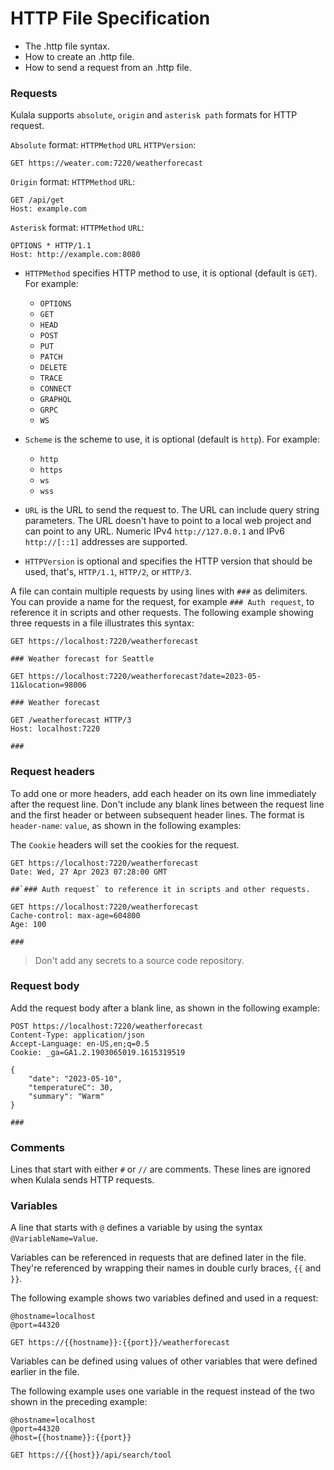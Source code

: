 # HTTP File Specification

- The .http file syntax.
- How to create an .http file.
- How to send a request from an .http file.


### Requests

Kulala supports `absolute`, `origin` and `asterisk path` formats for HTTP request.

`Absolute` format: `HTTPMethod` `URL` `HTTPVersion`: 
```http
GET https://weater.com:7220/weatherforecast
```

 `Origin` format: `HTTPMethod` `URL`:
```http
GET /api/get
Host: example.com
```

 `Asterisk` format: `HTTPMethod` `URL`:
```http
OPTIONS * HTTP/1.1
Host: http://example.com:8080
```

- `HTTPMethod` specifies HTTP method to use, it is optional (default is `GET`). For example:
  - `OPTIONS`
  - `GET`
  - `HEAD`
  - `POST`
  - `PUT`
  - `PATCH`
  - `DELETE`
  - `TRACE`
  - `CONNECT`
  - `GRAPHQL`
  - `GRPC`
  - `WS`

- `Scheme` is the scheme to use, it is optional (default is `http`). For example:
  - `http`
  - `https`
  - `ws`
  - `wss`

- `URL` is the URL to send the request to.
  The URL can include query string parameters.
  The URL doesn't have to point to a local web project and can point to any URL.
  Numeric IPv4 `http://127.0.0.1` and IPv6 `http://[::1]` addresses are supported.

- `HTTPVersion` is optional and specifies the HTTP version that should be used,
  that's, `HTTP/1.1`, `HTTP/2`, or `HTTP/3`.

A file can contain multiple requests by using lines with `###` as delimiters.  
You can provide a name for the request, for example `### Auth request`, to reference it in scripts and other requests.
The following example showing three requests in a file illustrates this syntax:

```http
GET https://localhost:7220/weatherforecast

### Weather forecast for Seattle

GET https://localhost:7220/weatherforecast?date=2023-05-11&location=98006

### Weather forecast 

GET /weatherforecast HTTP/3
Host: localhost:7220

###
```
### Request headers

To add one or more headers, add each header on its own line immediately after the request line.
Don't include any blank lines between the request line and the first header or between subsequent header lines.
The format is `header-name`: `value`, as shown in the following examples:

The `Cookie` headers will set the cookies for the request.

```http
GET https://localhost:7220/weatherforecast
Date: Wed, 27 Apr 2023 07:28:00 GMT

##`### Auth request` to reference it in scripts and other requests.

GET https://localhost:7220/weatherforecast
Cache-control: max-age=604800
Age: 100

###
```

> Don't add any secrets to a source code repository.

### Request body

Add the request body after a blank line, as shown in the following example:

```http
POST https://localhost:7220/weatherforecast
Content-Type: application/json
Accept-Language: en-US,en;q=0.5
Cookie: _ga=GA1.2.1903065019.1615319519

{
    "date": "2023-05-10",
    "temperatureC": 30,
    "summary": "Warm"
}

###
```

### Comments

Lines that start with either `#` or `//` are comments.
These lines are ignored when Kulala sends HTTP requests.

### Variables

A line that starts with `@` defines a variable
by using the syntax `@VariableName=Value`.

Variables can be referenced in requests that are defined later in the file.
They're referenced by wrapping their names in double curly braces,
`{{` and `}}`.

The following example shows two variables defined and used in a request:

```http
@hostname=localhost
@port=44320

GET https://{{hostname}}:{{port}}/weatherforecast
```

Variables can be defined using values of
other variables that were defined earlier in the file.

The following example uses one variable in the request
instead of the two shown in the preceding example:

```http
@hostname=localhost
@port=44320
@host={{hostname}}:{{port}}

GET https://{{host}}/api/search/tool
```
